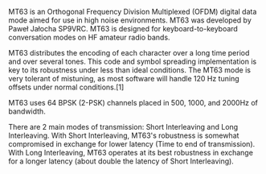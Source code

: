 MT63 is an Orthogonal Frequency Division Multiplexed (OFDM) digital data mode aimed for use in high noise environments. MT63 was developed by Paweł Jałocha SP9VRC. MT63 is designed for keyboard-to-keyboard conversation modes on HF amateur radio bands.

MT63 distributes the encoding of each character over a long time period and over several tones. This code and symbol spreading implementation is key to its robustness under less than ideal conditions. The MT63 mode is very tolerant of mistuning, as most software will handle 120 Hz tuning offsets under normal conditions.[1]

MT63 uses 64 BPSK (2-PSK) channels placed in 500, 1000, and 2000Hz of bandwidth.

There are 2 main modes of transmission: Short Interleaving and Long Interleaving. With Short Interleaving, MT63's robustness is somewhat compromised in exchange for lower latency (Time to end of transmission). With Long Interleaving, MT63 operates at its best robustness in exchange for a longer latency (about double the latency of Short Interleaving).